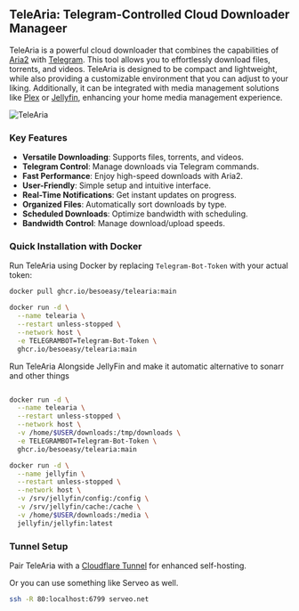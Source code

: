 ## TeleAria: Telegram-Controlled Cloud Downloader Manageer 

TeleAria is a powerful cloud downloader that combines the capabilities of [Aria2](https://aria2.github.io/) with [Telegram](https://telegram.org/). This tool allows you to effortlessly download files, torrents, and videos. TeleAria is designed to be compact and lightweight, while also providing a customizable environment that you can adjust to your liking. Additionally, it can be integrated with media management solutions like [Plex](https://www.plex.tv/) or [Jellyfin](https://jellyfin.org/), enhancing your home media management experience.

![TeleAria](https://github.com/user-attachments/assets/8f1165c5-f880-4efb-96aa-af9cfb8a4a49)

### Key Features

- **Versatile Downloading**: Supports files, torrents, and videos.
- **Telegram Control**: Manage downloads via Telegram commands.
- **Fast Performance**: Enjoy high-speed downloads with Aria2.
- **User-Friendly**: Simple setup and intuitive interface.
- **Real-Time Notifications**: Get instant updates on progress.
- **Organized Files**: Automatically sort downloads by type.
- **Scheduled Downloads**: Optimize bandwidth with scheduling.
- **Bandwidth Control**: Manage download/upload speeds.

### Quick Installation with Docker

Run TeleAria using Docker by replacing `Telegram-Bot-Token` with your actual token:

```bash
docker pull ghcr.io/besoeasy/telearia:main

docker run -d \
  --name telearia \
  --restart unless-stopped \
  --network host \
  -e TELEGRAMBOT=Telegram-Bot-Token \
  ghcr.io/besoeasy/telearia:main
```
Run TeleAria Alongside JellyFin and make it automatic alternative to sonarr and other things

```bash

docker run -d \
  --name telearia \
  --restart unless-stopped \
  --network host \
  -v /home/$USER/downloads:/tmp/downloads \
  -e TELEGRAMBOT=Telegram-Bot-Token \
  ghcr.io/besoeasy/telearia:main

docker run -d \
  --name jellyfin \
  --restart unless-stopped \
  --network host \
  -v /srv/jellyfin/config:/config \
  -v /srv/jellyfin/cache:/cache \
  -v /home/$USER/downloads:/media \
  jellyfin/jellyfin:latest


```



###  Tunnel Setup

Pair TeleAria with a [Cloudflare Tunnel](https://developers.cloudflare.com/cloudflare-one/connections/connect-apps/) for enhanced self-hosting.

Or you can use something like Serveo as well.

```bash
ssh -R 80:localhost:6799 serveo.net
```
